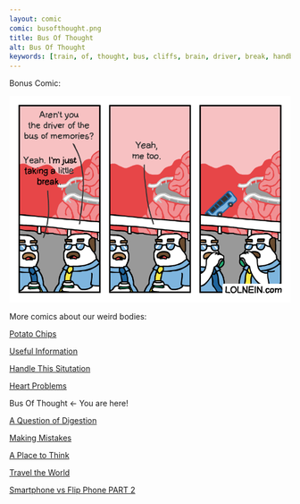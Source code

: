 ```yaml
---
layout: comic
comic: busofthought.png
title: Bus Of Thought
alt: Bus Of Thought
keywords: [train, of, thought, bus, cliffs, brain, driver, break, handbrake]
---
```


Bonus Comic:

![Bus Of Thought Spot Bonus](/images/busofthought_bonus.png)


More comics about our weird bodies:

[Potato Chips](https://lolnein.com/2017/06/21/potatochips/)

[Useful Information](https://lolnein.com/2017/07/18/usefulinformation/)

[Handle This Situtation](https://lolnein.com/2019/04/25/handlethissituation/)

[Heart Problems](https://lolnein.com/2019/06/05/heartproblems/)

Bus Of Thought <- You are here!

[A Question of Digestion](https://lolnein.com/2019/09/10/aquestionofdigestion/)

[Making Mistakes](https://lolnein.com/2020/01/17/makingmistakes/)

[A Place to Think](https://lolnein.com/2020/01/30/aplacetothink/)

[Travel the World](https://lolnein.com/2020/02/03/traveltheworld/)

[Smartphone vs Flip Phone PART 2](http://lolnein.com/2014/10/01/smartphones2/)

